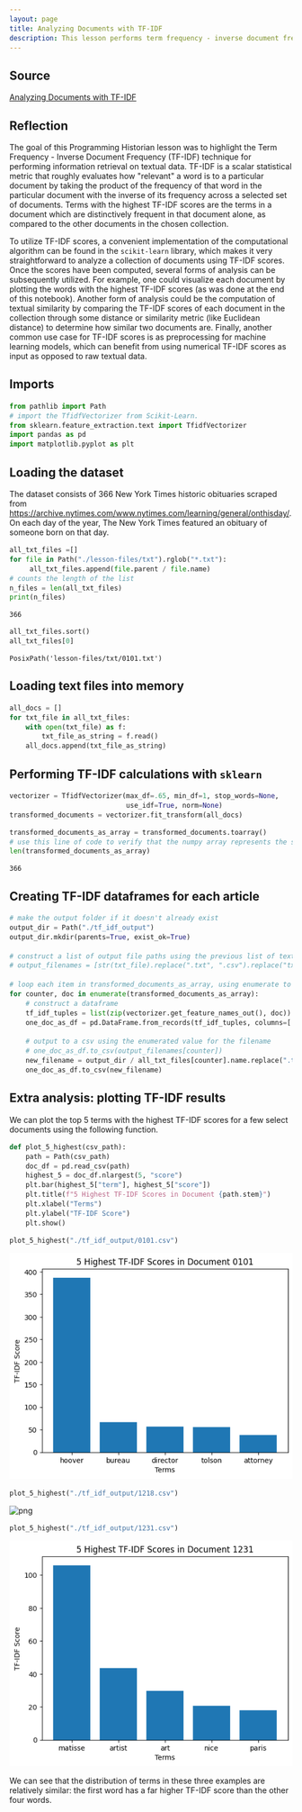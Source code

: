 ```yaml
---
layout: page
title: Analyzing Documents with TF-IDF
description: This lesson performs term frequency - inverse document frequency analysis on 366 obituaries using the scikit-learn library.
---
```


## Source

[Analyzing Documents with TF-IDF](https://programminghistorian.org/en/lessons/analyzing-documents-with-tfidf)

## Reflection

The goal of this Programming Historian lesson was to highlight the Term Frequency - Inverse Document Frequency (TF-IDF) technique for performing information retrieval on textual data. TF-IDF is a scalar statistical metric that roughly evaluates how "relevant" a word is to a particular document by taking the product of the frequency of that word in the particular document with the inverse of its frequency across a selected set of documents. Terms with the highest TF-IDF scores are the terms in a document which are distinctively frequent in that document alone, as compared to the other documents in the chosen collection.

To utilize TF-IDF scores, a convenient implementation of the computational algorithm can be found in the `scikit-learn` library, which makes it very straightforward to analyze a collection of documents using TF-IDF scores. Once the scores have been computed, several forms of analysis can be subsequently utilized. For example, one could visualize each document by plotting the words with the highest TF-IDF scores (as was done at the end of this notebook). Another form of analysis could be the computation of textual similarity by comparing the TF-IDF scores of each document in the collection through some distance or similarity metric (like Euclidean distance) to determine how similar two documents are. Finally, another common use case for TF-IDF scores is as preprocessing for machine learning models, which can benefit from using numerical TF-IDF scores as input as opposed to raw textual data.

## Imports

```python
from pathlib import Path
# import the TfidfVectorizer from Scikit-Learn.
from sklearn.feature_extraction.text import TfidfVectorizer
import pandas as pd
import matplotlib.pyplot as plt
```

## Loading the dataset

The dataset consists of 366 New York Times historic obituaries scraped from <https://archive.nytimes.com/www.nytimes.com/learning/general/onthisday/>. On each day of the year, The New York Times featured an obituary of someone born on that day.

```python
all_txt_files =[]
for file in Path("./lesson-files/txt").rglob("*.txt"):
     all_txt_files.append(file.parent / file.name)
# counts the length of the list
n_files = len(all_txt_files)
print(n_files)
```

    366

```python
all_txt_files.sort()
all_txt_files[0]
```

    PosixPath('lesson-files/txt/0101.txt')

## Loading text files into memory

```python
all_docs = []
for txt_file in all_txt_files:
    with open(txt_file) as f:
        txt_file_as_string = f.read()
    all_docs.append(txt_file_as_string)
```

## Performing TF-IDF calculations with `sklearn`

```python
vectorizer = TfidfVectorizer(max_df=.65, min_df=1, stop_words=None,
                             use_idf=True, norm=None)
transformed_documents = vectorizer.fit_transform(all_docs)
```

```python
transformed_documents_as_array = transformed_documents.toarray()
# use this line of code to verify that the numpy array represents the same number of documents that we have in the file list
len(transformed_documents_as_array)
```

    366

## Creating TF-IDF dataframes for each article

```python
# make the output folder if it doesn't already exist
output_dir = Path("./tf_idf_output")
output_dir.mkdir(parents=True, exist_ok=True)

# construct a list of output file paths using the previous list of text files the relative path for tf_idf_output
# output_filenames = [str(txt_file).replace(".txt", ".csv").replace("txt/", "tf_idf_output/") for txt_file in all_txt_files]

# loop each item in transformed_documents_as_array, using enumerate to keep track of the current position
for counter, doc in enumerate(transformed_documents_as_array):
    # construct a dataframe
    tf_idf_tuples = list(zip(vectorizer.get_feature_names_out(), doc))
    one_doc_as_df = pd.DataFrame.from_records(tf_idf_tuples, columns=['term', 'score']).sort_values(by='score', ascending=False).reset_index(drop=True)

    # output to a csv using the enumerated value for the filename
    # one_doc_as_df.to_csv(output_filenames[counter])
    new_filename = output_dir / all_txt_files[counter].name.replace(".txt", ".csv")
    one_doc_as_df.to_csv(new_filename)
```

## Extra analysis: plotting TF-IDF results

We can plot the top 5 terms with the highest TF-IDF scores for a few select documents using the following function.

```python
def plot_5_highest(csv_path):
    path = Path(csv_path)
    doc_df = pd.read_csv(path)
    highest_5 = doc_df.nlargest(5, "score")
    plt.bar(highest_5["term"], highest_5["score"])
    plt.title(f"5 Highest TF-IDF Scores in Document {path.stem}")
    plt.xlabel("Terms")
    plt.ylabel("TF-IDF Score")
    plt.show()
```

```python
plot_5_highest("./tf_idf_output/0101.csv")
```

![png](../assets/tf-idf_15_0.png)

```python
plot_5_highest("./tf_idf_output/1218.csv")
```

![png](../assets/tf-idf_files/tf-idf_16_0.png)

```python
plot_5_highest("./tf_idf_output/1231.csv")
```

![png](../assets/tf-idf_17_0.png)

We can see that the distribution of terms in these three examples are relatively similar: the first word has a far higher TF-IDF score than the other four words.
